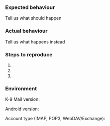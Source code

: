 ### Expected behaviour
Tell us what should happen

### Actual behaviour
Tell us what happens instead

### Steps to reproduce
1.
2.
3.

### Environment
K-9 Mail version:

Android version:

Account type (IMAP, POP3, WebDAV/Exchange):
